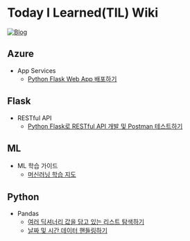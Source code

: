 # Today I Learned(TIL) Wiki
[![Blog](https://img.shields.io/badge/Blog-wooiljeong.github.io-dodgerblue.svg)](https://wooiljeong.github.io/)


## Azure
* App Services
  * [Python Flask Web App 배포하기](https://github.com/WooilJeong/TIL/blob/master/Azure/FlaskWebApp.md)


## Flask
* RESTful API
  * [Python Flask로 RESTful API 개발 및 Postman 테스트하기](https://github.com/WooilJeong/TIL/blob/master/Flask/FlaskBasic.md)


## ML
* ML 학습 가이드
  * [머신러닝 학습 지도](https://github.com/WooilJeong/TIL/blob/master/ML/ML-Map.md)


## Python
* Pandas
  * [여러 딕셔너리 값을 담고 있는 리스트 탐색하기](https://github.com/WooilJeong/TIL/blob/master/Python/Pandas_parsing.md)
  * [날짜 및 시간 데이터 핸들링하기]()